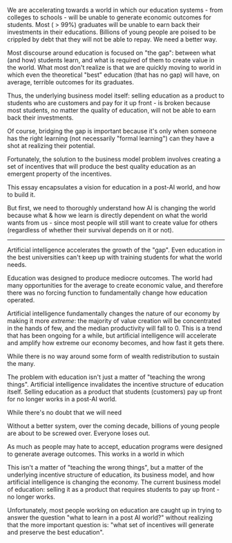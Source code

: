 We are accelerating towards a world in which our education systems - from colleges to schools - will be unable to generate economic outcomes for students. Most ( > 99%) graduates will be unable to earn back their investments in their educations. Billions of young people are poised to be crippled by debt that they will not be able to repay. We need a better way.

Most discourse around education is focused on "the gap": between what (and how) students learn, and what is required of them to create value in the world. What most don't realize is that we are quickly moving to world in which even the theoretical "best" education (that has no gap) will have, on average, terrible outcomes for its graduates.

Thus, the underlying business model itself: selling education as a product to students who are customers and pay for it up front - is broken because most students, no matter the quality of education, will not be able to earn back their investments.

Of course, bridging the gap is important because it's only when someone has the right learning (not necessarily "formal learning") can they have a shot at realizing their potential.

Fortunately, the solution to the business model problem involves creating a set of incentives that will produce the best quality education as an emergent property of the incentives. 

This essay encapsulates a vision for education in a post-AI world, and how to build it.

But first, we need to thoroughly understand how AI is changing the world because what & how we learn is directly dependent on what the world wants from us - since most people will still want to create value for others (regardless of whether their survival depends on it or not).










---






Artificial intelligence accelerates the growth of the "gap". Even education in the best universities can't keep up with training students for what the world needs.

Education was designed to produce mediocre outcomes. The world had many opportunities for the average to create economic value, and therefore there was no forcing function to fundamentally change how education operated.

Artificial intelligence fundamentally changes the nature of our economy by making it more *extreme*: the majority of value creation will be concentrated in the hands of few, and the median productivity will fall to 0. This is a trend that has been ongoing for a while, but artificial intelligence will accelerate and amplify how extreme our economy becomes, and how fast it gets there.

While there is no way around some form of wealth redistribution to sustain the many. 

The problem with education isn't just a matter of "teaching the wrong things". Artificial intelligence invalidates the incentive structure of education itself. Selling education as a product that students (customers) pay up front for no longer works in a post-AI world.

While there's no doubt that we will need 

Without a better system, over the coming decade, billions of young people are about to be screwed over. Everyone loses out. 

As much as people may hate to accept, education programs were designed to generate average outcomes. This works in a world in which 

This isn't a matter of "teaching the wrong things", but a matter of the underlying incentive structure of education, its business model, and how artificial intelligence is changing the economy. The current business model of education: selling it as a product that requires students to pay up front - no longer works.

Unfortunately, most people working on education are caught up in trying to answer the question "what to learn in a post AI world?" without realizing that the more important question is: "what set of incentives will generate and preserve the best education".

